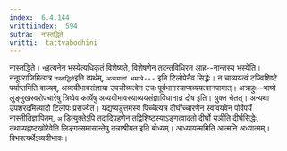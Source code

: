 ```yaml
---
index:  6.4.144
vrittiindex:  594
sutra:  नास्तद्धिते
vritti:  tattvabodhini 
---
```


नास्तद्धिते। `न`इत्यनेन भस्येत्यधिकृतं विशेष्यते, विशेषणेन तदन्तविधिरत आह--नान्तस्य भस्येति। ननूपराजिमित्यत्र `नस्तद्धिते`इति व्यर्थम्, `अव्ययानां भमात्रे---` इति टिलोपेनैव सिद्धेः। न चाव्ययत्वं टज्विशिष्टे पर्याप्तमिति वाच्यम्, अव्ययीभावसंज्ञाया उपजीव्यत्वेन टचः पूर्वभागस्याप्यव्ययत्वानपायात्। अत्राहुः--भाष्ये लुङ्मुखस्वरोपचारेषु त्रिष्वेव कार्येषु अव्ययीभावस्याव्ययसंज्ञाविधानान्न दोष इति। युक्त चैतत्। अन्यथा उपशरदमित्यादौ टिलोपः प्रसज्येत। यद्यप्यडुत्तमस्य पिच्चेत्यत्र दीर्घोच्चारणेन स्वावयवेन पौर्वपर्यं नास्तीतिज्ञापितम्, `अ` डित्युक्तेऽपि तदादिग्रहणेन तद्विशिष्टस्याऽङ्गत्वादतो दीर्घो यञीति दीर्घसिद्धेः, तथाप्यह्नष्टखोरेवेति लिङ्गत्समासान्तेषु तन्नाश्रीयत इति बोध्यम्। आध्यायत्ममिति आत्मनि अध्यात्मम्। विभक्त्यर्थेऽव्ययीभावः।

